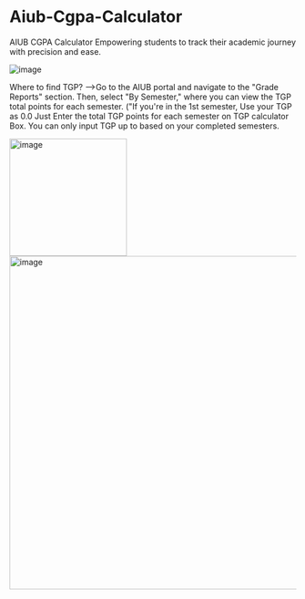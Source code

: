 # Aiub-Cgpa-Calculator
AIUB CGPA Calculator
Empowering students to track their academic journey with precision and ease.

![image](https://github.com/user-attachments/assets/8c8d78f5-782f-4e40-922e-3c7663a051d3)


Where to find TGP?
-->Go to the AIUB portal and navigate to the "Grade Reports" section. Then, select "By Semester," where you can view the TGP total points for each semester. ("If you're in the 1st semester, Use your TGP as 0.0
Just Enter the total TGP points for each semester on TGP calculator Box. You can only input TGP up to based on your completed semesters.

<img width="206" alt="image" src="https://github.com/user-attachments/assets/c45e9f8d-d224-4f3d-bbb2-be73f0bbf044">

<img width="585" alt="image" src="https://github.com/user-attachments/assets/98574c64-6ec8-4f07-b550-83e45ad4c082">

